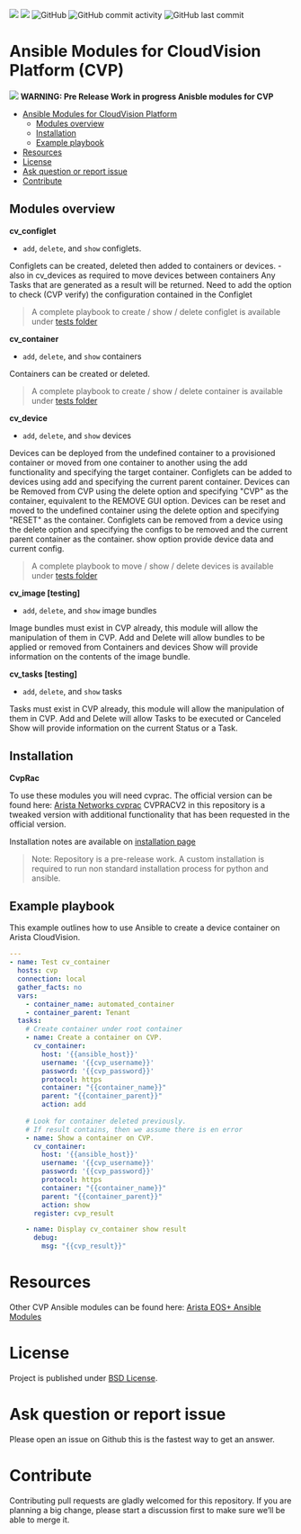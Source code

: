 ![](https://img.shields.io/badge/development-In_Progress-red)   ![](https://img.shields.io/badge/Arista-CVP%20Automation-blue) ![GitHub](https://img.shields.io/github/license/aristanetworks/ansible-cvp)  ![GitHub commit activity](https://img.shields.io/github/commit-activity/w/aristanetworks/ansible-cvp)  ![GitHub last commit](https://img.shields.io/github/last-commit/aristanetworks/ansible-cvp)

# Ansible Modules for CloudVision Platform (CVP)


![](https://img.shields.io/badge/development-In_Progress-red)  __WARNING: Pre Release Work in progress Anisble modules for CVP__ 



<!-- @import "[TOC]" {cmd="toc" depthFrom=1 depthTo=6 orderedList=false} -->

<!-- code_chunk_output -->

- [Ansible Modules for CloudVision Platform](#ansible-modules-for-cloudvision-platform)
  - [Modules overview](#modules-overview)
  - [Installation](#installation)
  - [Example playbook](#example-playbook)
- [Resources](#resources)
- [License](#license)
- [Ask question or report issue](#ask-question-or-report-issue)
- [Contribute](#contribute)

<!-- /code_chunk_output -->


## Modules overview

**cv_configlet**

 - `add`, `delete`, and `show` configlets.

  Configlets can be created, deleted then added to containers or devices. - also in cv_devices as required to move devices between containers
  Any Tasks that are generated as a result will be returned.
  Need to add the option to check (CVP verify) the configuration contained in the Configlet

> A complete playbook to create / show / delete configlet is available under [tests folder](tests/playbook.configlet.demo.yaml) 

**cv_container**
 - `add`, `delete`, and `show` containers

Containers can be created or deleted. 

> A complete playbook to create / show / delete container is available under [tests folder](tests/playbook.container.demo.yaml) 

**cv_device**
 - `add`, `delete`, and `show` devices

  Devices can be deployed from the undefined container to a provisioned container or moved from one container to another using the add functionality and specifying the target container. Configlets can be added to devices using add and specifying the current parent container.
  Devices can be Removed from CVP using the delete option and specifying "CVP" as the container, equivalent to the REMOVE GUI option.
  Devices can be reset and moved to the undefined container using the delete option and specifying "RESET" as the container.
  Configlets can be removed from a device using the delete option and specifying the configs to be removed and the current parent container as the container.
  show option provide device data and current config.

> A complete playbook to move / show / delete devices is available under [tests folder](tests/playbook.device.demo.yaml) 

**cv_image [testing]**
 - `add`, `delete`, and `show` image bundles

  Image bundles must exist in CVP already, this module will allow the manipulation of them in CVP.
  Add and Delete will allow bundles to be applied or removed from Containers and devices
  Show will provide information on the contents of the image bundle.

**cv_tasks [testing]**
 - `add`, `delete`, and `show` tasks

  Tasks must exist in CVP already, this module will allow the manipulation of them in CVP.
  Add and Delete will allow Tasks to be executed or Canceled
  Show will provide information on the current Status or a Task.
  

## Installation

**CvpRac**

  To use these modules you will need cvprac.
  The official version can be found here: [Arista Networks cvprac](https://github.com/aristanetworks/cvprac)
  CVPRACV2 in this repository is a tweaked version with additional functionality that has been requested in the official version.

  Installation notes are available on [installation page](INSTALLATION.md)

> Note: Repository is a pre-release work. A custom installation is required to run non standard installation process for python and ansible.

## Example playbook

This example outlines how to use Ansible to create a device container on Arista CloudVision.

```yaml
---
- name: Test cv_container
  hosts: cvp
  connection: local
  gather_facts: no
  vars:
    - container_name: automated_container
    - container_parent: Tenant
  tasks:
    # Create container under root container
    - name: Create a container on CVP.
      cv_container:
        host: '{{ansible_host}}'
        username: '{{cvp_username}}'
        password: '{{cvp_password}}'
        protocol: https
        container: "{{container_name}}"
        parent: "{{container_parent}}"
        action: add
    
    # Look for container deleted previously.
    # If result contains, then we assume there is en error
    - name: Show a container on CVP.
      cv_container:
        host: '{{ansible_host}}'
        username: '{{cvp_username}}'
        password: '{{cvp_password}}'
        protocol: https
        container: "{{container_name}}"
        parent: "{{container_parent}}"
        action: show
      register: cvp_result

    - name: Display cv_container show result
      debug:
        msg: "{{cvp_result}}"
```


# Resources

  Other CVP Ansible modules can be found here: [Arista EOS+ Ansible Modules](https://github.com/arista-eosplus/ansible-cloudvision)

# License

Project is published under [BSD License](LICENSE).

# Ask question or report issue

Please open an issue on Github this is the fastest way to get an answer.

# Contribute

Contributing pull requests are gladly welcomed for this repository. If you are planning a big change, please start a discussion first to make sure we’ll be able to merge it.
